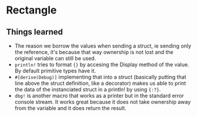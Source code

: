 # Rectangle

## Things learned

- The reason we borrow the values when sending a struct, ie
  sending only the reference, it's because that way ownership
  is not lost and the original variable can still be used.
- `println!` tries to format `{}` by accesing the Display
  method of the value. By default primitive types have it.
- `#[derive(Debug)]` implementing that into a struct (basically
  putting that line above the struct definition, like a decorator)
  makes us able to print the data of the instanciated struct in a
  println! by using `{:?}`.
- `dbg!` is another macro that works as a printer but in the standard
  error console stream. It works great because it does not take
  ownership away from the variable and it does return the result.
